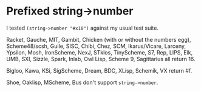 # Prefixed string->number

I tested `(string->number "#x10")` against my usual test suite.

Racket, Gauche, MIT, Gambit, Chicken (with or without the numbers egg),
Scheme48/scsh, Guile, SISC, Chibi, Chez, SCM, Ikarus/Vicare, Larceny,
Ypsilon, Mosh, IronScheme, NexJ, STklos, TinyScheme, S7, Rep, LIPS,
Elk, UMB, SXI, Sizzle, Spark, Inlab, Owl Lisp, Scheme 9, Sagittarius all return 16.

Bigloo,
Kawa, KSi, SigScheme, Dream, BDC, XLisp, Schemik, VX return #f.

Shoe,
Oaklisp, MScheme, Bus don't support `string->number`.
